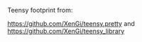 
Teensy footprint from:

https://github.com/XenGi/teensy.pretty
and
https://github.com/XenGi/teensy_library

